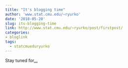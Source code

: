 ```yaml
---
title: "It's blogging time"
author: 'www.stat.cmu.edu/~ryurko'
date: '2018-05-20'
slug: its-blogging-time
link: http://www.stat.cmu.edu/~ryurko/post/firstpost/
categories:
- bloglink
tags:
  - statcmueduryurko
---
```


Stay tuned for[... <i class="fas fa-external-link-alt"></i>](http://www.stat.cmu.edu/~ryurko/post/firstpost/)

